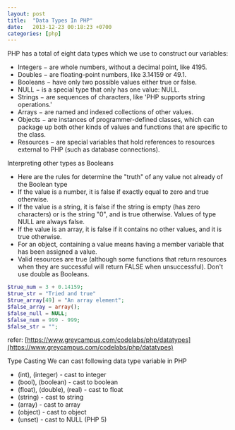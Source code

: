 ```yaml
---
layout: post
title:  "Data Types In PHP"
date:   2013-12-23 00:18:23 +0700
categories: [php]
---
```

PHP has a total of eight data types which we use to construct our variables:

* Integers − are whole numbers, without a decimal point, like 4195.
* Doubles − are floating-point numbers, like 3.14159 or 49.1.
* Booleans − have only two possible values either true or false.
* NULL − is a special type that only has one value: NULL.
* Strings − are sequences of characters, like 'PHP supports string operations.'
* Arrays − are named and indexed collections of other values.
* Objects − are instances of programmer-defined classes, which can package up both other kinds of values and functions that are specific to the class.
* Resources − are special variables that hold references to resources external to PHP (such as database connections).

Interpreting other types as Booleans
* Here are the rules for determine the "truth" of any value not already of the Boolean type
* If the value is a number, it is false if exactly equal to zero and true otherwise. 
* If the value is a string, it is false if the string is empty (has zero characters) or is the string "0", and is true otherwise. Values of type NULL are always false.
* If the value is an array, it is false if it contains no other values, and it is true otherwise. 
* For an object, containing a value means having a member variable that has been assigned a value.
* Valid resources are true (although some functions that return resources when they are successful will return FALSE when unsuccessful). Don't use double as Booleans.
```php
$true_num = 3 + 0.14159;
$true_str = "Tried and true"
$true_array[49] = "An array element";
$false_array = array();
$false_null = NULL;
$false_num = 999 - 999;
$false_str = "";
```
refer: [https://www.greycampus.com/codelabs/php/datatypes](https://www.greycampus.com/codelabs/php/datatypes)

Type Casting
We can cast following data type variable in PHP
* (int), (integer) - cast to integer
* (bool), (boolean) - cast to boolean
* (float), (double), (real) - cast to float
* (string) - cast to string
* (array) - cast to array
* (object) - cast to object
* (unset) - cast to NULL (PHP 5)

